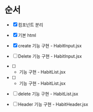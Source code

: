 # 순서
- [x] 컴포넌트 분리
- [x] 기본 html
- [x] create 기능 구현 - HabitInput.jsx
- [ ] Delete 기능 구현 - HabitInput.jsx
- [ ] + 기능 구현 - HabitList.jsx
- [ ] - 기능 구현 - HabitList.jsx
- [ ] delete 기능 구현 - HabitList.jsx
- [ ] Header 기능 구현 - HabitHeader.jsx
 